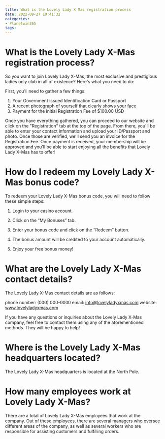 ```yaml
---
title: What is the Lovely Lady X Mas registration process
date: 2022-09-27 19:41:32
categories:
- Planetwin365
tags:
---
```



#  What is the Lovely Lady X-Mas registration process?

So you want to join Lovely Lady X-Mas, the most exclusive and prestigious ladies only club in all of existence? Here's what you need to do:

First, you'll need to gather a few things:

1. Your Government issued Identification Card or Passport
2. A recent photograph of yourself that clearly shows your face
3. Payment for the initial Registration Fee of $100.00 USD

Once you have everything gathered, you can proceed to our website and click on the "Registration" tab at the top of the page. From there, you'll be able to enter your contact information and upload your ID/Passport and photo. Once those are verified, we'll send you an invoice for the Registration Fee. Once payment is received, your membership will be approved and you'll be able to start enjoying all the benefits that Lovely Lady X-Mas has to offer!

#  How do I redeem my Lovely Lady X-Mas bonus code?

To redeem your Lovely Lady X-Mas bonus code, you will need to follow these simple steps:

1. Login to your casino account.

2. Click on the “My Bonuses” tab.

3. Enter your bonus code and click on the “Redeem” button.

4. The bonus amount will be credited to your account automatically.

5. Enjoy your free bonus money!

#  What are the Lovely Lady X-Mas contact details?

The Lovely Lady X-Mas contact details are as follows:

phone number: (000) 000-0000
email: info@lovelyladyxmas.com
website: www.lovelyladyxmas.com

If you have any questions or inquiries about the Lovely Lady X-Mas company, feel free to contact them using any of the aforementioned methods. They will be happy to help!

#  Where is the Lovely Lady X-Mas headquarters located?

The Lovely Lady X-Mas headquarters is located at the North Pole.

#  How many employees work at Lovely Lady X-Mas?

There are a total of Lovely Lady X-Mas employees that work at the company. Out of these employees, there are several managers who oversee different areas of the company, as well as several workers who are responsible for assisting customers and fulfilling orders.